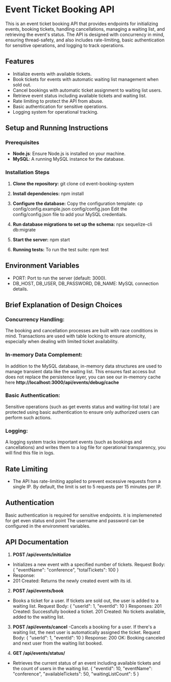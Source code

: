# Event Ticket Booking API

This is an event ticket booking API that provides endpoints for initializing events, booking tickets, handling cancellations, managing a waiting list, and retrieving the event's status. The API is designed with concurrency in mind, ensuring thread-safety, and also includes rate-limiting, basic authentication for sensitive operations, and logging to track operations.

## Features
- Initialize events with available tickets.
- Book tickets for events with automatic waiting list management when sold out.
- Cancel bookings with automatic ticket assignment to waiting list users.
- Retrieve event status including available tickets and waiting list.
- Rate limiting to protect the API from abuse.
- Basic authentication for sensitive operations.
- Logging system for operational tracking.

## Setup and Running Instructions

### Prerequisites
- **Node.js**: Ensure Node.js is installed on your machine.
- **MySQL**: A running MySQL instance for the database.

### Installation Steps
1. **Clone the repository:**
   git clone <repository-url>
   cd event-booking-system

2. **Install dependencies:**
    npm install

3. **Configure the database:**
Copy the configuration template:
cp config/config.example.json config/config.json
Edit the config/config.json file to add your MySQL credentials.

4. **Run database migrations to set up the schema:**
npx sequelize-cli db:migrate

5. **Start the server:**
npm start

6. **Running tests:**
To run the test suite:
npm test


## Environment Variables
- PORT: Port to run the server (default: 3000).
- DB_HOST, DB_USER, DB_PASSWORD, DB_NAME: MySQL connection details.

## Brief Explanation of Design Choices

### Concurrency Handling:
The booking and cancellation processes are built with race conditions in mind. Transactions are used with table locking to ensure atomicity, especially when dealing with limited ticket availability.

### In-memory Data Complement:
In addition to the MySQL database, in-memory data structures are used to manage transient data like the waiting list. This ensures fast access but does not replace the persistence layer, you can see our in-memory cache here **http://localhost:3000/api/events/debug/cache**

### Basic Authentication:
Sensitive operations (such as get events status and waiting-list total ) are protected using basic authentication to ensure only authorized users can perform such actions.

### Logging:
A logging system tracks important events (such as bookings and cancellations) and writes them to a log file for operational transparency, you will find this file in logs.

## Rate Limiting
- The API has rate-limiting applied to prevent excessive requests from a single IP. By default, the limit is set to 5 requests per 15 minutes per IP.

## Authentication
Basic authentication is required for sensitive endpoints. it is implemeneted for get even status end point The username and password can be configured in the environment variables.

## API Documentation
1. **POST /api/events/initialize**
- Initializes a new event with a specified number of tickets.
Request Body:
{
  "eventName": "conference",
  "totalTickets": 100
}
- Response:
- 201 Created: Returns the newly created event with its id.

2. **POST /api/events/book**
- Books a ticket for a user. If tickets are sold out, the user is added to a waiting list.
Request Body:
{
  "userId": 1,
  "eventId": 10
}
Responses:
201 Created: Successfully booked a ticket.
201 Created: No tickets available, added to the waiting list.

3. **POST /api/events/cancel**
-Cancels a booking for a user. If there's a waiting list, the next user is automatically assigned the ticket.
Request Body:
{
  "userId": 1,
  "eventId": 10
}
Response:
200 OK: Booking canceled and next user from the waiting list booked.

4. **GET /api/events/status/**
- Retrieves the current status of an event including available tickets and the count of users in the waiting list.
{
  "eventId": 10,
  "eventName": "conference",
  "availableTickets": 50,
  "waitingListCount": 5
}
